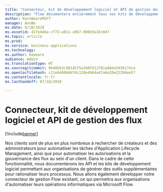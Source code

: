 ```yaml
---
title: "Connecteur, kit de développement logiciel et API de gestion des flux"
description: "Flow documentera entièrement tous ses kits de développement logiciel et API ; par exemple, la possibilité d'intégrer un IFrame d'approbations Flow dans une application, ou de créer ou supprimer des flux par programme."
author: KentWeareMSFT
manager: AnnBe
ms.date: 8/10/2018
ms.assetid: 417e446a-cf73-e811-a967-000d3a18c047
ms.topic: article
ms.prod: 
ms.service: business-applications
ms.technology: 
ms.author: keweare
audience: Admin
ms.translationtype: HT
ms.sourcegitcommit: 0b40bb3c98145f5a260f412701a884a5936174ce
ms.openlocfilehash: c11e6460b6b7dc120e4b64a47a6e20e2229dee57
ms.contentlocale: fr-fr
ms.lasthandoff: 07/18/2018

---
```

# <a name="flow-management-connector-sdk-and-apis"></a>Connecteur, kit de développement logiciel et API de gestion des flux


[!include[banner](../../includes/banner.md)]

Nos clients sont de plus en plus nombreux à rechercher de créateurs et des administrateurs pour automatiser les tâches d'Application Lifecycle Management, ainsi que pour automatiser les autorisations et la gouvernance des flux au sein d'un client. Dans le cadre de cette fonctionnalité, nous documenterons les API et les kits de développement logiciel permettant aux organisations de générer des outils supplémentaires pour rationaliser leurs processus.  Nous allons également développer notre connecteur de gestion Flow existant, ce qui permettra aux organisations d'automatiser leurs opérations informatiques via Microsoft Flow.


